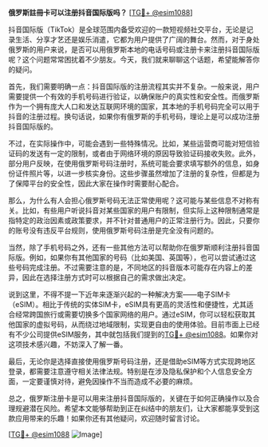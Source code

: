 **俄罗斯註冊卡可以注册抖音国际版吗？** [[TG💪+ @esim1088](https://t.me/s/esim1088)]

抖音国际版（TikTok）是全球范围内备受欢迎的一款短视频社交平台，无论是记录生活、分享才艺还是娱乐消遣，它都为用户提供了广阔的舞台。然而，对于身处俄罗斯的用户来说，是否可以用俄罗斯本地的电话号码或注册卡来注册抖音国际版呢？这个问题常常困扰着不少朋友。今天，我们就来聊聊这个话题，希望能解答你的疑问。

首先，我们需要明确一点：抖音国际版的注册流程其实并不复杂。一般来说，用户需要提供一个有效的手机号码进行验证，以确保账户的真实性和安全性。而俄罗斯作为一个拥有庞大人口和发达互联网环境的国家，其本地的手机号码完全可以用于抖音的注册过程。换句话说，如果你有俄罗斯的手机号码，理论上是可以成功注册抖音国际版的。

不过，在实际操作中，可能会遇到一些特殊情况。比如，某些运营商可能对短信验证码的发送有一定的限制，或者由于网络环境的原因导致验证码接收失败。此外，部分用户反映，在使用俄罗斯号码注册时，系统可能会要求填写额外的信息，如身份证件照片等，以进一步核实身份。这些步骤虽然增加了注册的复杂性，但都是为了保障平台的安全性，因此大家在操作时需要耐心配合。

那么，为什么有人会担心俄罗斯号码无法正常使用呢？这可能与某些信息不对称有关。比如，有些用户听说抖音对某些国家的用户有限制，但实际上这种限制通常是指特定的政治因素或政策要求，并不针对普通用户的正常注册行为。因此，只要你的账号没有违反平台规则，使用俄罗斯号码注册是完全没有问题的。

当然，除了手机号码之外，还有一些其他方法可以帮助你在俄罗斯顺利注册抖音国际版。例如，如果你有其他国家的号码（比如美国、英国等），也可以尝试通过这些号码完成注册。不过需要注意的是，不同地区的抖音版本可能存在内容上的差异，因此在选择注册方式时可以根据自己的需求做出决定。

说到这里，不得不提一下近年来逐渐兴起的一种解决方案——电子SIM卡（eSIM）。相比于传统的实体SIM卡，eSIM具有更高的灵活性和便捷性，尤其适合经常跨国旅行或需要切换多个国家网络的用户。通过eSIM，你可以轻松获取其他国家的虚拟号码，从而绕过地域限制，实现更自由的使用体验。目前市面上已经有不少公司提供eSIM服务，其中就包括我们提到的[TG💪+ @esim1088](https://t.me/s/esim1088)。如果你对这项技术感兴趣，不妨深入了解一番。

最后，无论你是选择直接使用俄罗斯号码注册，还是借助eSIM等方式实现跨地区登录，都需要注意遵守相关法律法规。特别是在涉及隐私保护和个人信息安全方面，一定要谨慎对待，避免因操作不当而造成不必要的麻烦。

总之，俄罗斯注册卡是可以用来注册抖音国际版的，关键在于如何正确操作以及合理规避潜在风险。希望本文能够帮助到正在纠结中的朋友们，让大家都能享受到这款应用带来的乐趣！如果你还有其他疑问，欢迎随时留言讨论。

[[TG💪+ @esim1088](https://t.me/s/esim1088) ![Image](https://i.postimg.cc/4NQfJmqS/Snipaste-2025-05-13-00-14-12.png)]